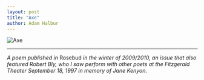```yaml
---
layout: post
title: "Axe"
author: Adam Halbur
---
```


![Axe](https://live.staticflickr.com/7918/32641757797_c47c86eab9_k.jpg)

---------------------------

*A poem published in* Rosebud *in the winter of 2009/2010, an issue that also featured Robert Bly, who I saw perform with other poets at the Fitzgerald Theater September 18, 1997 in memory of Jane Kenyon.*
